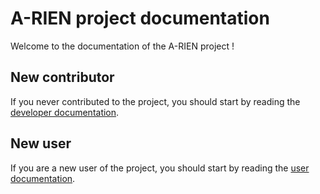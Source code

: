 # A-RIEN project documentation

Welcome to the documentation of the A-RIEN project !

## New contributor

If you never contributed to the project, you should start by reading the [developer documentation](developer_documentation/index.md).

## New user

If you are a new user of the project, you should start by reading the [user documentation](user_documentation/index.md).
